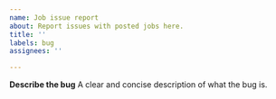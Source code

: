 ```yaml
---
name: Job issue report
about: Report issues with posted jobs here.
title: ''
labels: bug
assignees: ''

---
```


**Describe the bug**
A clear and concise description of what the bug is.
